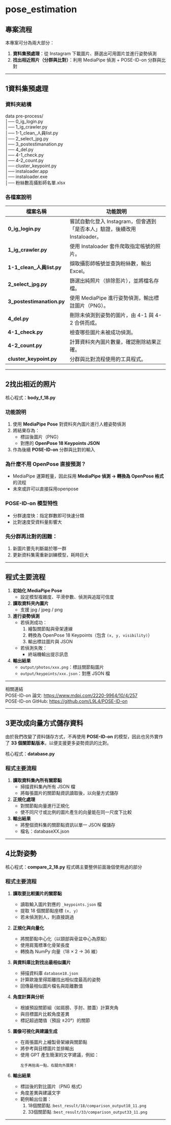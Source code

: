 
# pose_estimation

## 專案流程

本專案可分為兩大部分：

1. **資料集預處理**：從 Instagram 下載圖片、篩選出可用圖片並進行姿勢偵測  
2. **找出相近照片（分群與比對）**：利用 MediaPipe 偵測 + POSE-ID-on 分群與比對

---

## 1️資料集預處理

### 資料夾結構
data pre-process/  
│── 0_ig_login.py  
│── 1_ig_crawler.py  
│── 1-1_clean_人員list.py  
│── 2_select_jpg.py  
│── 3_postestimanation.py  
│── 4_del.py  
│── 4-1_check.py  
│── 4-2_count.py  
│── cluster_keypoint.py  
│── instaloader.app  
│── instaloader.exe  
│── 粉絲數高攝影師名單.xlsx  

### 各檔案說明

| 檔案名稱 | 功能說明 |
|---------|---------|
| **0_ig_login.py** | 嘗試自動化登入 Instagram，但會遇到「是否本人」驗證，後續改用 Instaloader。 |
| **1_ig_crawler.py** | 使用 Instaloader 套件爬取指定帳號的照片。 |
| **1-1_clean_人員list.py** | 擷取攝影師帳號並查詢粉絲數，輸出 Excel。 |
| **2_select_jpg.py** | 篩選出純照片（排除影片），並將檔名存檔。 |
| **3_postestimanation.py** | 使用 MediaPipe 進行姿勢偵測，輸出標註圖片（PNG）。 |
| **4_del.py** | 刪除未偵測到姿勢的圖片，由 4-1 與 4-2 合併而成。 |
| **4-1_check.py** | 檢查哪些圖片未被成功偵測。 |
| **4-2_count.py** | 計算資料夾內圖片數量，確認刪除結果正確。 |
| **cluster_keypoint.py** | 分群與比對流程使用的工具程式。 |

---

## 2️找出相近的照片

核心程式：**body_f_18.py**

### 功能說明

1. 使用 **MediaPipe Pose** 對資料夾內圖片進行人體姿勢偵測  
2. 將結果存為：
   - 標註後圖片（PNG）
   - 對應的 **OpenPose 18 Keypoints JSON**
3. 作為後續 **POSE-ID-on** 分群與比對的輸入

### 為什麼不用 OpenPose 直接預測？

- MediaPipe 運算輕量，因此採用 **MediaPipe 偵測 → 轉換為 OpenPose 格式** 的流程
- 未來或許可以直接採用openpose

### POSE-ID-on 模型特性

- 分群速度快：指定群數即可快速分類
- 比對速度受資料量影響大

### 先分群再比對的困難：

  1. 新圖片要先判斷屬於哪一群
  2. 更新資料集需重新訓練模型，耗時巨大

---

## 程式主要流程

1. **初始化 MediaPipe Pose**  
   - 設定模型複雜度、平滑參數、偵測與追蹤可信度
2. **讀取資料夾內圖片**  
   - 支援 jpg / jpeg / png
3. **進行姿勢偵測**  
   - 若偵測成功：
     1. 繪製關節點與骨架連線
     2. 轉換為 OpenPose 18 Keypoints（包含 `(x, y, visibility)`）
     3. 輸出標註圖片與 JSON
   - 若偵測失敗：
     - 終端機輸出提示訊息
4. **輸出結果**  
   - `output/photos/xxx.png`：標註關節點圖片  
   - `output/keypoints/xxx.json`：對應 JSON 檔  

---

相關連結  
POSE-ID-on 論文: https://www.mdpi.com/2220-9964/10/4/257  
POSE-ID-on GitHub: https://github.com/L9L4/POSE-ID-on  

---

## 3️更改成向量方式儲存資料

由於我們改變了資料儲存方式，不再使用 **POSE-ID-on** 的模型，因此也另外實作了 **33 個關節點版本**，以便支援更多姿勢資訊的比對。

核心程式：**database.py**

### 程式主要流程

1. **讀取資料集內所有關節點**  
   - 掃描資料集內所有 JSON 檔  
   - 將每張圖片的關節點資訊讀取後，以向量方式儲存
2. **正規化處理**  
   - 對關節點向量進行正規化  
   - 使不同尺寸或比例的圖片產生的向量能在同一尺度下比較
3. **輸出結果**  
   - 將整個資料集的關節點資訊以單一 JSON 檔儲存  
   - 檔名：databaseXX.json

---

## 4比對姿勢

核心程式：**compare_2_18.py**
程式碼主要整併前面幾個使用過的部分

### 程式主要流程

1. **讀取要比較圖片的關節點**  
   - 讀取輸入圖片對應的 `_keypoints.json` 檔  
   - 提取 18 個關節點座標 `(x, y)`  
   - 若未偵測到人，則直接跳過

2. **正規化與向量化**  
   - 將關節點中心化（以頸部與骨盆中心為原點）  
   - 使用肩寬標準化骨架長度  
   - 轉換為 NumPy 向量（18 × 2 → 36 維）

3. **與資料庫比對找出最相似圖片**  
   - 掃描資料庫 `database18.json`  
   - 計算歐幾里得距離找出相似度最高的姿勢  
   - 回傳最相似圖片檔名與距離數值

4. **角度計算與分析**  
   - 根據預設關節組（如肩膀、手肘、膝蓋）計算夾角  
   - 與目標圖片比較角度差異  
   - 標記超過閾值（預設 ±20°）的關節

5. **圖像可視化與建議生成**  
   - 在兩張圖片上繪製骨架線與關節點  
   - 將參考與目標圖片並排輸出  
   - 使用 GPT 產生簡潔的文字建議，例如：
     ```
     左手再抬高一點，右腿向外展開！
     ```

6. **輸出結果**  
   - 標註後的對比圖片（PNG 格式）  
   - 角度差異與建議文字  
   - 範例輸出位置：
     1. 18個關節點 :`best_result/18/comparison_output18_11.png`
     2. 33個關節點 :`best_result/33/comparison_output33_11.png`

---












